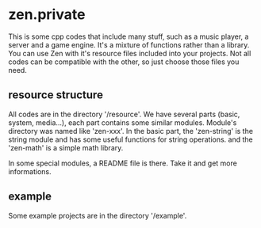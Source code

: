 # zen.private
This is some cpp codes that include many stuff, such as a music player, a server and a game engine.
It's a mixture of functions rather than a library.
You can use Zen with it's resource files included into your projects.
Not all codes can be compatible with the other, so just choose those files you need.

## resource structure
All codes are in the directory '/resource'.
We have several parts (basic, system, media...), each part contains some similar modules.
Module's directory was named like 'zen-xxx'.
In the basic part, the 'zen-string' is the string module and has some useful functions for string operations. and the 'zen-math' is a simple math library.

In some special modules, a README file is there. Take it and get more informations.

## example
Some example projects are in the directory '/example'.
